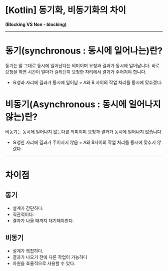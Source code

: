 # [Kotlin] **동기화, 비동기화의 차이**

**(Blocking VS Non - blocking)**

------

# 동기(synchronous : 동시에 일어나는)란?

동기는 말 그대로 동시에 일어난다는 의미이며 요청과 결과가 동시에 일어납니다. 
바로 요청을 하면 시간이 얼마가 걸리던지 요청한 자리에서 결과가 주어져야 합니다.

- 요청과 자리에 결과가 동시에 일어남 = A와 B 사이의 작업 처리를 동시에 맞추겠다.

# 비동기(Asynchronous : 동시에 일어나지 않는)란?

비동기는 동시에 일어나지 않는다를 의미이며 요청과 결과가 동시에 일어나지 않습니다. 

- 요청한 자리에 결과가 주어지지 않음 = A와 B사이의 작업 처리를 동시에 맞추지 않겠다.

------

# 차이점

## 동기

- 설계가 간단하다.
- 직관적이다.
- 결과가 나올 때까지 대기해야한다.

## 비동기

- 설계가 복잡하다.
- 결과가 나오기 전에 다른 작업이 가능하다
- 자원을 효율적으로 사용할 수 있다.